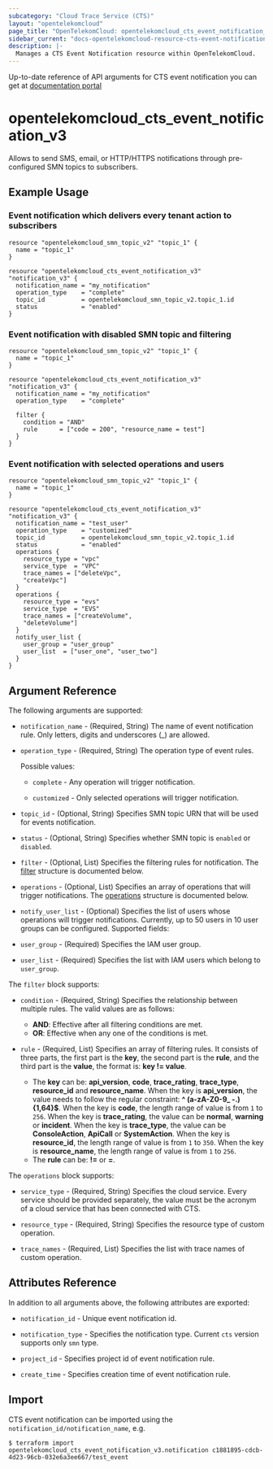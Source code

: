 ```yaml
---
subcategory: "Cloud Trace Service (CTS)"
layout: "opentelekomcloud"
page_title: "OpenTelekomCloud: opentelekomcloud_cts_event_notification_v3"
sidebar_current: "docs-opentelekomcloud-resource-cts-event-notification-v3"
description: |-
  Manages a CTS Event Notification resource within OpenTelekomCloud.
---
```


Up-to-date reference of API arguments for CTS event notification you can get at
[documentation portal](https://docs.otc.t-systems.com/cloud-trace-service/api-ref/api_description/key_event_notification_management)

# opentelekomcloud_cts_event_notification_v3

Allows to send SMS, email, or HTTP/HTTPS notifications through pre-configured SMN topics to subscribers.

## Example Usage

### Event notification which delivers every tenant action to subscribers

```hcl
resource "opentelekomcloud_smn_topic_v2" "topic_1" {
  name = "topic_1"
}

resource "opentelekomcloud_cts_event_notification_v3" "notification_v3" {
  notification_name = "my_notification"
  operation_type    = "complete"
  topic_id          = opentelekomcloud_smn_topic_v2.topic_1.id
  status            = "enabled"
}
```

### Event notification with disabled SMN topic and filtering

```hcl
resource "opentelekomcloud_smn_topic_v2" "topic_1" {
  name = "topic_1"
}

resource "opentelekomcloud_cts_event_notification_v3" "notification_v3" {
  notification_name = "my_notification"
  operation_type    = "complete"

  filter {
    condition = "AND"
    rule      = ["code = 200", "resource_name = test"]
  }
}
```

### Event notification with selected operations and users

```hcl
resource "opentelekomcloud_smn_topic_v2" "topic_1" {
  name = "topic_1"
}

resource "opentelekomcloud_cts_event_notification_v3" "notification_v3" {
  notification_name = "test_user"
  operation_type    = "customized"
  topic_id          = opentelekomcloud_smn_topic_v2.topic_1.id
  status            = "enabled"
  operations {
    resource_type = "vpc"
    service_type  = "VPC"
    trace_names = ["deleteVpc",
    "createVpc"]
  }
  operations {
    resource_type = "evs"
    service_type  = "EVS"
    trace_names = ["createVolume",
    "deleteVolume"]
  }
  notify_user_list {
    user_group = "user_group"
    user_list  = ["user_one", "user_two"]
  }
}
```

## Argument Reference

The following arguments are supported:

* `notification_name` - (Required, String) The name of event notification rule. Only letters, digits
  and underscores (_) are allowed.

* `operation_type` - (Required, String) The operation type of event rules.

  Possible values:
  * `complete` - Any operation will trigger notification.

  * `customized` - Only selected operations will trigger notification.

* `topic_id` - (Optional, String) Specifies SMN topic URN that will be used for events notification.

* `status` - (Optional, String) Specifies whether SMN topic is `enabled` or `disabled`.

* `filter` - (Optional, List) Specifies the filtering rules for notification.
  The [filter](#CTS_Notification_Filter) structure is documented below.

* `operations` - (Optional, List) Specifies an array of operations that will trigger notifications.
  The [operations](#CTS_Notification_Operations) structure is documented below.

* `notify_user_list` - (Optional) Specifies the list of users whose operations will trigger notifications.
   Currently, up to 50 users in 10 user groups can be configured. Supported fields:

* `user_group` - (Required) Specifies the IAM user group.

* `user_list` - (Required) Specifies the list with IAM users which belong to `user_group`.

<a name="CTS_Notification_Filter"></a>
The `filter` block supports:

* `condition` - (Required, String) Specifies the relationship between multiple rules. The valid values are as follows:
    + **AND**: Effective after all filtering conditions are met.
    + **OR**: Effective when any one of the conditions is met.

* `rule` - (Required, List) Specifies an array of filtering rules. It consists of three parts,
  the first part is the **key**, the second part is the **rule**, and the third part is the **value**,
  the format is: **key != value**.
    + The **key** can be: **api_version**, **code**, **trace_rating**, **trace_type**, **resource_id** and
      **resource_name**.
      When the key is **api_version**, the value needs to follow the regular constraint: **^ (a-zA-Z0-9_ -.) {1,64}$**.
      When the key is **code**, the length range of value is from `1` to `256`.
      When the key is **trace_rating**, the value can be **normal**, **warning** or **incident**.
      When the key is **trace_type**, the value can be **ConsoleAction**, **ApiCall** or **SystemAction**.
      When the key is **resource_id**, the length range of value is from `1` to `350`.
      When the key is **resource_name**, the length range of value is from `1` to `256`.
    + The **rule** can be: **!=** or **=**.

<a name="CTS_Notification_Operations"></a>
The `operations` block supports:

* `service_type` - (Required, String) Specifies the cloud service. Every service should be provided separately, the value
  must be the acronym of a cloud service that has been connected with CTS.

* `resource_type` - (Required, String) Specifies the resource type of custom operation.

* `trace_names` - (Required, List) Specifies the list with trace names of custom operation.

## Attributes Reference

In addition to all arguments above, the following attributes are exported:

* `notification_id` - Unique event notification id.

* `notification_type` - Specifies the notification type. Current `cts` version supports only `smn` type.

* `project_id` - Specifies project id of event notification rule.

* `create_time` - Specifies creation time of event notification rule.

## Import

CTS event notification can be imported using the `notification_id/notification_name`, e.g.

```shell
$ terraform import opentelekomcloud_cts_event_notification_v3.notification c1881895-cdcb-4d23-96cb-032e6a3ee667/test_event
```
